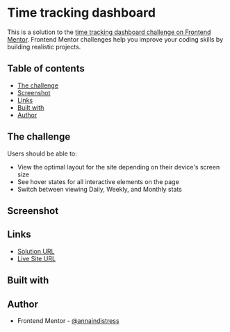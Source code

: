 # Time tracking dashboard

This is a solution to the [time tracking dashboard challenge on Frontend Mentor](https://www.frontendmentor.io/challenges/time-tracking-dashboard-UIQ7167Jw). Frontend Mentor challenges help you improve your coding skills by building realistic projects.

## Table of contents

- [The challenge](#the-challenge)
- [Screenshot](#screenshot)
- [Links](#links)
- [Built with](#built-with)
- [Author](#author)

## The challenge

Users should be able to:

- View the optimal layout for the site depending on their device's screen size
- See hover states for all interactive elements on the page
- Switch between viewing Daily, Weekly, and Monthly stats

## Screenshot

## Links

- [Solution URL](https://github.com/annaindistress/frontend-mentor-time-tracking-dashboard)
- [Live Site URL](https://annaindistress.github.io/frontend-mentor-time-tracking-dashboard/)

## Built with

## Author

- Frontend Mentor - [@annaindistress](https://www.frontendmentor.io/profile/annaindistress)
